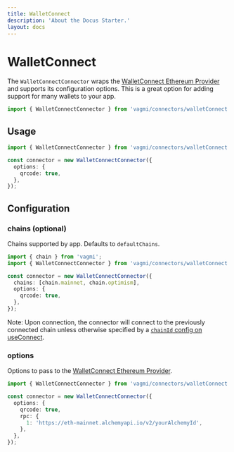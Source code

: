 ```yaml
---
title: WalletConnect
description: 'About the Docus Starter.'
layout: docs
---
```


# WalletConnect

The `WalletConnectConnector` wraps the [WalletConnect Ethereum Provider](https://walletconnect.com) and supports its configuration options. This is a great option for adding support for many wallets to your app.

```ts
import { WalletConnectConnector } from 'vagmi/connectors/walletConnect';
```

## Usage

```ts
import { WalletConnectConnector } from 'vagmi/connectors/walletConnect';

const connector = new WalletConnectConnector({
  options: {
    qrcode: true,
  },
});
```

## Configuration

### chains (optional)

Chains supported by app. Defaults to `defaultChains`.

```ts
import { chain } from 'vagmi';
import { WalletConnectConnector } from 'vagmi/connectors/walletConnect';

const connector = new WalletConnectConnector({
  chains: [chain.mainnet, chain.optimism],
  options: {
    qrcode: true,
  },
});
```

Note: Upon connection, the connector will connect to the previously connected chain unless otherwise specified by a [`chainId` config on useConnect](/composables/useConnect#chainid-optional).

### options

Options to pass to the [WalletConnect Ethereum Provider](https://walletconnect.com).

```ts
import { WalletConnectConnector } from 'vagmi/connectors/walletConnect';

const connector = new WalletConnectConnector({
  options: {
    qrcode: true,
    rpc: {
      1: 'https://eth-mainnet.alchemyapi.io/v2/yourAlchemyId',
    },
  },
});
```
